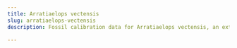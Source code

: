 ```yaml
---
title: Arratiaelops vectensis
slug: arratiaelops-vectensis
description: Fossil calibration data for Arratiaelops vectensis, an extinct species of fish. Includes taxonomy authority and locality references, and cross-references to living taxa.

---
```

